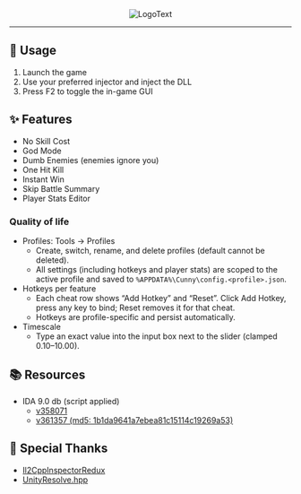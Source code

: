<div align="center">
    <img src="assets/ba-cheeto.png" alt="LogoText">
</div>

---

## 📝 Usage 
1. Launch the game
2. Use your preferred injector and inject the DLL
3. Press F2 to toggle the in-game GUI

## ✨ Features
- No Skill Cost
- God Mode
- Dumb Enemies (enemies ignore you)
- One Hit Kill
- Instant Win
- Skip Battle Summary
- Player Stats Editor

### Quality of life
- Profiles: Tools → Profiles
    - Create, switch, rename, and delete profiles (default cannot be deleted).
    - All settings (including hotkeys and player stats) are scoped to the active profile and saved to `%APPDATA%\Cunny\config.<profile>.json`.
- Hotkeys per feature
    - Each cheat row shows “Add Hotkey” and “Reset”. Click Add Hotkey, press any key to bind; Reset removes it for that cheat.
    - Hotkeys are profile-specific and persist automatically.
- Timescale
    - Type an exact value into the input box next to the slider (clamped 0.10–10.00).

## 📚 Resources
- IDA 9.0 db (script applied)
    - [v358071](https://mega.nz/file/T0QVyKib#iRWgX4d3PAVcNlciOaS2zs-bm2yAMbsB24ZIdGJG9cQ)
    - [v361357 (md5: 1b1da9641a7ebea81c15114c19269a53)](https://mega.nz/file/mh5mhCxR#64ldmxVrxFdgSGJwEXJbKfeocMt_vuQF2rRFugwjHDU)

## 🙏 Special Thanks
- [Il2CppInspectorRedux](https://github.com/LukeFZ/Il2CppInspectorRedux)
- [UnityResolve.hpp](https://github.com/issuimo/UnityResolve.hpp)
